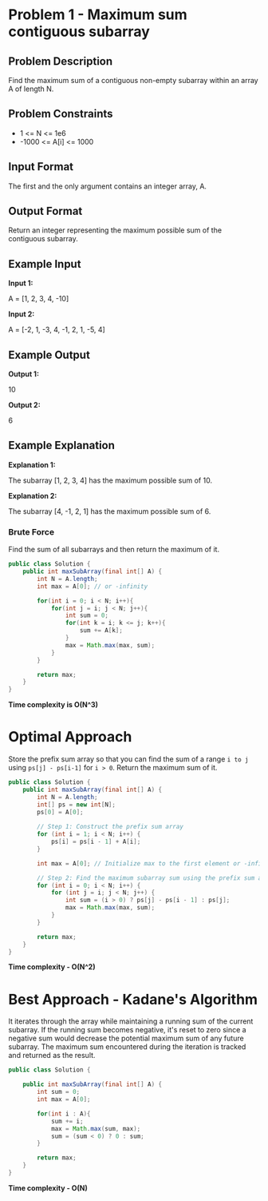 # Problem 1 - Maximum sum contiguous subarray

## Problem Description

Find the maximum sum of a contiguous non-empty subarray within an array A of length N.

## Problem Constraints

- 1 <= N <= 1e6
- -1000 <= A[i] <= 1000

## Input Format

The first and the only argument contains an integer array, A.

## Output Format

Return an integer representing the maximum possible sum of the contiguous subarray.

## Example Input

**Input 1:**

A = \[1, 2, 3, 4, -10\]

**Input 2:**

A = \[-2, 1, -3, 4, -1, 2, 1, -5, 4\]

## Example Output

**Output 1:**

10

**Output 2:**

6

## Example Explanation

**Explanation 1:**

The subarray \[1, 2, 3, 4\] has the maximum possible sum of 10.

**Explanation 2:**

The subarray \[4, -1, 2, 1\] has the maximum possible sum of 6.

### Brute Force

Find the sum of all subarrays and then return the maximum of it.  

```java
public class Solution {
    public int maxSubArray(final int[] A) {
        int N = A.length;
        int max = A[0]; // or -infinity

        for(int i = 0; i < N; i++){
            for(int j = i; j < N; j++){
                int sum = 0;
                for(int k = i; k <= j; k++){
                    sum += A[k];
                }
                max = Math.max(max, sum);
            }
        }

        return max;
    }
}
```
**Time complexity is O(N^3)**


# Optimal Approach

Store the prefix sum array so that you can find the sum of a range `i to j` using `ps[j] - ps[i-1]` for `i > 0`. Return the maximum sum of it.

```java
public class Solution {
    public int maxSubArray(final int[] A) {
        int N = A.length;
        int[] ps = new int[N];
        ps[0] = A[0];
        
        // Step 1: Construct the prefix sum array
        for (int i = 1; i < N; i++) {
            ps[i] = ps[i - 1] + A[i];
        }

        int max = A[0]; // Initialize max to the first element or -infinity

        // Step 2: Find the maximum subarray sum using the prefix sum array
        for (int i = 0; i < N; i++) {
            for (int j = i; j < N; j++) {
                int sum = (i > 0) ? ps[j] - ps[i - 1] : ps[j];
                max = Math.max(max, sum);
            }
        }

        return max;
    }
}
```
**Time complexity - O(N^2)**


# Best Approach - Kadane's Algorithm

It iterates through the array while maintaining a running sum of the current subarray. If the running sum becomes negative, it's reset to zero since a negative sum would decrease the potential maximum sum of any future subarray. The maximum sum encountered during the iteration is tracked and returned as the result.

```java
public class Solution {

    public int maxSubArray(final int[] A) {
        int sum = 0;
        int max = A[0];

        for(int i : A){
            sum += i;
            max = Math.max(sum, max);
            sum = (sum < 0) ? 0 : sum;
        }

        return max;
    }
}
```
**Time complexity - O(N)**
